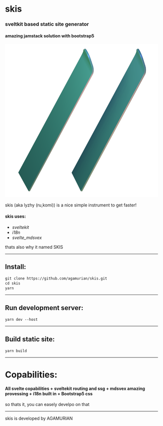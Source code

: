 # skis

### sveltkit based static site generator

#### amazing jamstack solution with bootstrap5

![skis logo](skis.png)

skis (aka lyzhy (ru,komi)) is a nice simple instrument to get faster!

#### skis uses:
- _sveltekit_
- _i18n_
- _svelte_mdsvex_
 
 thats also why it named SKIS

---

## Install:
```
git clone https://github.com/agamurian/skis.git
cd skis
yarn

```

---

## Run development server:
```
yarn dev --host

```

---

## Build static site:
```
yarn build

```

---

# Copabilities:

#### All svelte copabilities + sveltekit routing and ssg + mdsvex amazing provessing + i18n built in + Bootstrap5 css
so thats it, you can easely develpo on that

---

skis is developed by AGAMURIAN
